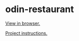 # odin-restaurant

[View in browser.](https://eager-tesla-f41f08.netlify.app/)

[Project instructions.](https://www.theodinproject.com/paths/full-stack-ruby-on-rails/courses/javascript/lessons/restaurant-page)
